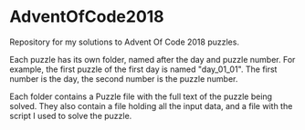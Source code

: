 # AdventOfCode2018
Repository for my solutions to Advent Of Code 2018 puzzles.

Each puzzle has its own folder, named after the day and puzzle number. For example, the first puzzle of the first day is named "day_01_01". The first number is the day, the second number is the puzzle number.

Each folder contains a Puzzle file with the full text of the puzzle being solved. They also contain a file holding all the input data, and a file with the script I used to solve the puzzle. 
